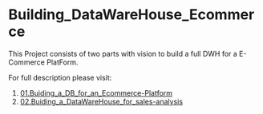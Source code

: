 # Building_DataWareHouse_Ecommerce
This Project consists of two parts with vision to build a full DWH for a E-Commerce PlatForm.

For full description please visit:
1. [01.Buiding_a_DB_for_an_Ecommerce-Platform](01.Buiding_a_DB_for_an_Ecommerce-Platform)
2. [02.Buiding_a_DataWareHouse_for_sales-analysis](02.Buiding_a_DataWareHouse_for_sales-analysis)

